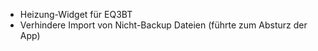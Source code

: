 * Heizung-Widget für EQ3BT
* Verhindere Import von Nicht-Backup Dateien (führte zum Absturz der App)